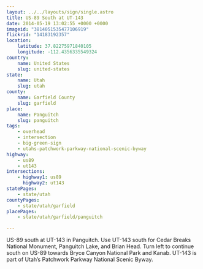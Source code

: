 ```yaml
---
layout: ../../layouts/sign/single.astro
title: US-89 South at UT-143
date: 2014-05-19 13:02:55 +0000 +0000
imageid: "3814051535477106919"
flickrid: "14183192357"
location:
    latitude: 37.82275971840105
    longitude: -112.4356335549324
country:
    name: United States
    slug: united-states
state:
    name: Utah
    slug: utah
county:
    name: Garfield County
    slug: garfield
place:
    name: Panguitch
    slug: panguitch
tags:
    - overhead
    - intersection
    - big-green-sign
    - utahs-patchwork-parkway-national-scenic-byway
highway:
    - us89
    - ut143
intersections:
    - highway1: us89
      highway2: ut143
statePages:
    - state/utah
countyPages:
    - state/utah/garfield
placePages:
    - state/utah/garfield/panguitch

---
```

US-89 south at UT-143 in Panguitch.  Use UT-143 south for Cedar Breaks National Monument, Panguitch Lake, and Brian Head.  Turn left to continue south on US-89 towards Bryce Canyon National Park and Kanab.  UT-143 is part of Utah’s Patchwork Parkway National Scenic Byway.